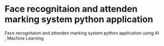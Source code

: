 # Face recognitaion and attenden marking system python application
 Face recognitaion and attenden marking system python application using AI , Machine Learning
